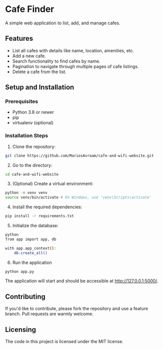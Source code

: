 # Cafe Finder

A simple web application to list, add, and manage cafes.

## Features

- List all cafes with details like name, location, amenities, etc.
- Add a new cafe.
- Search functionality to find cafes by name.
- Pagination to navigate through multiple pages of cafe listings.
- Delete a cafe from the list.

## Setup and Installation

### Prerequisites

- Python 3.8 or newer
- pip
- virtualenv (optional)

### Installation Steps

1. Clone the repository:
```bash
git clone https://github.com/MariosAvraam/cafe-and-wifi-website.git
```

2. Go to the directory:
```bash
cd cafe-and-wifi-website
```


3. (Optional) Create a virtual environment:
```bash
python -m venv venv
source venv/bin/activate # On Windows, use 'venv\Scripts\activate'
```

4. Install the required dependencies:
```bash
pip install -r requirements.txt
```

5. Initialize the database:
```bash
python
from app import app, db

with app.app_context():
    db.create_all()

```

6. Run the application
```bash
python app.py
```


The application will start and should be accessible at http://127.0.0.1:5000/.

## Contributing
If you'd like to contribute, please fork the repository and use a feature branch. Pull requests are warmly welcome.

## Licensing
The code in this project is licensed under the MIT license.

